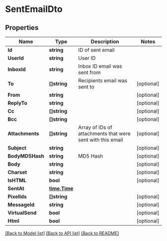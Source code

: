 # SentEmailDto

## Properties

Name | Type | Description | Notes
------------ | ------------- | ------------- | -------------
**Id** | **string** | ID of sent email | 
**UserId** | **string** | User ID | 
**InboxId** | **string** | Inbox ID email was sent from | 
**To** | **[]string** | Recipients email was sent to | [optional] 
**From** | **string** |  | [optional] 
**ReplyTo** | **string** |  | [optional] 
**Cc** | **[]string** |  | [optional] 
**Bcc** | **[]string** |  | [optional] 
**Attachments** | **[]string** | Array of IDs of attachments that were sent with this email | [optional] 
**Subject** | **string** |  | [optional] 
**BodyMD5Hash** | **string** | MD5 Hash | [optional] 
**Body** | **string** |  | [optional] 
**Charset** | **string** |  | [optional] 
**IsHTML** | **bool** |  | [optional] 
**SentAt** | [**time.Time**](time.Time) |  | 
**PixelIds** | **[]string** |  | [optional] 
**MessageId** | **string** |  | [optional] 
**VirtualSend** | **bool** |  | [optional] 
**Html** | **bool** |  | [optional] 

[[Back to Model list]](../README#documentation-for-models) [[Back to API list]](../README#documentation-for-api-endpoints) [[Back to README]](../README)


